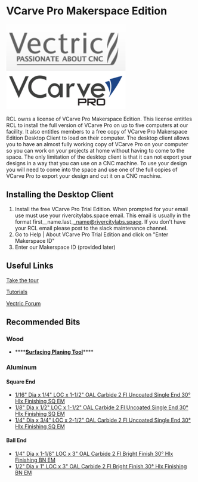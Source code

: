 # VCarve Pro Makerspace Edition

![](../.gitbook/assets/image%20%28123%29.png)

RCL owns a license of VCarve Pro Makerspace Edition. This license entitles RCL to install the full version of VCarve Pro on up to five computers at our facility. It also entitles members to a free copy of VCarve Pro Makerspace Edition Desktop Client to load on their computer. The desktop client allows you to have an almost fully working copy of VCarve Pro on your computer so you can work on your projects at home without having to come to the space. The only limitation of the desktop client is that it can not export your designs in a way that you can use on a CNC machine. To use your design you will need to come into the space and use one of the full copies of VCarve Pro to export your design and cut it on a CNC machine.

## Installing the Desktop Client

1. Install the free VCarve Pro Trial Edition. When prompted for your email use must use your rivercitylabs.space email. This email is usually in the format first\__name.last\__name@rivercitylabs.space. If you don't have your RCL email please post to the slack maintenance channel.
2. Go to Help \| About VCarve Pro Trial Edition and click on "Enter Makerspace ID"
3. Enter our Makerspace ID \(provided later\)

## Useful Links

[Take the tour](https://youtu.be/q_Or6ELVc4Q)

[Tutorials](https://www.vectric.com/support/tutorials/vcarve-pro)

[Vectric Forum](https://forum.vectric.com/)

## Recommended Bits

### Wood

* \*\*\*\*[**Surfacing Planing Tool**](https://www.amazon.com/gp/product/B07BF5ZHD1/ref=ppx_yo_dt_b_asin_title_o03_s00?ie=UTF8&psc=1)\*\*\*\*

### Aluminum

#### Square End

* [1/16" Dia x 1/4" LOC x 1-1/2" OAL Carbide 2 Fl Uncoated Single End 30° Hlx Finishing SQ EM](https://www.fastenal.com/products/details/0321346)
* [1/8" Dia x 1/2" LOC x 1-1/2" OAL Carbide 2 Fl Uncoated Single End 30° Hlx Finishing SQ EM](https://www.fastenal.com/products/details/0321350)
* [1/4" Dia x 3/4" LOC x 2-1/2" OAL Carbide 2 Fl Uncoated Single End 30° Hlx Finishing SQ EM](https://www.fastenal.com/products/details/0321358)

#### Ball End

* [1/4" Dia x 1-1/8" LOC x 3" OAL Carbide 2 Fl Bright Finish 30° Hlx Finishing BN EM](https://www.fastenal.com/products/details/0321512)
* [1/2" Dia x 1" LOC x 3" OAL Carbide 2 Fl Bright Finish 30° Hlx Finishing BN EM](https://www.fastenal.com/products/details/0321474)

